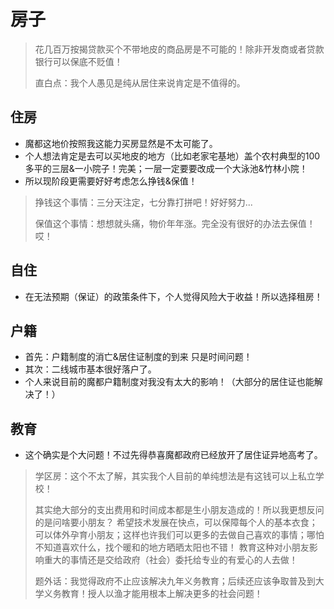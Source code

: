 # 房子
> 花几百万按揭贷款买个不带地皮的商品房是不可能的！除非开发商或者贷款银行可以保底不贬值！
>
> 直白点：我个人愚见是纯从居住来说肯定是不值得的。

## 住房
- 魔都这地价按照我这能力买房显然是不太可能了。
- 个人想法肯定是去可以买地皮的地方（比如老家宅基地）盖个农村典型的100多平的三层&一小院子！完美；一层一定要要改成一个大泳池&竹林小院！
- 所以现阶段更需要好好考虑怎么挣钱&保值！
> 挣钱这个事情：三分天注定，七分靠打拼吧！好好努力... 
>
> 保值这个事情：想想就头痛，物价年年涨。完全没有很好的办法去保值！哎！


## 自住
- 在无法预期（保证）的政策条件下，个人觉得风险大于收益！所以选择租房！

## 户籍
- 首先：户籍制度的消亡&居住证制度的到来 只是时间问题！
- 其次：二线城市基本很好落户了。
- 个人来说目前的魔都户籍制度对我没有太大的影响！（大部分的居住证也能解决了！）


## 教育
- 这个确实是个大问题！不过先得恭喜魔都政府已经放开了居住证异地高考了。
> 学区房：这个不太了解，其实我个人目前的单纯想法是有这钱可以上私立学校！
>
> 其实绝大部分的支出费用和时间成本都是生小朋友造成的！所以我更想反问的是问啥要小朋友？
希望技术发展在快点，可以保障每个人的基本衣食；可以体外孕育小朋友；这样也许我们可以更多的去做自己喜欢的事情；哪怕不知道喜欢什么，找个暖和的地方晒晒太阳也不错！
教育这种对小朋友影响重大的事情还是交给政府（社会）委托给专业的有爱心的人去做！
>
> 题外话：我觉得政府不止应该解决九年义务教育；后续还应该争取普及到大学义务教育！授人以渔才能用根本上解决更多的社会问题！


